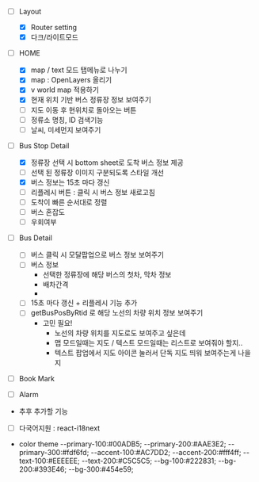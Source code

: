 -   [ ] Layout

    -   [x] Router setting
    -   [x] 다크/라이트모드

-   [ ] HOME

    -   [x] map / text 모드 탭메뉴로 나누기
    -   [x] map : OpenLayers 올리기
    -   [x] v world map 적용하기
    -   [x] 현재 위치 기반 버스 정류장 정보 보여주기
    -   [ ] 지도 이동 후 현위치로 돌아오는 버튼
    -   [ ] 정류소 명칭, ID 검색기능
    -   [ ] 날씨, 미세먼지 보여주기

-   [ ] Bus Stop Detail

    -   [x] 정류장 선택 시 bottom sheet로 도착 버스 정보 제공
    -   [ ] 선택 된 정류장 이미지 구분되도록 스타일 개선
    -   [x] 버스 정보는 15초 마다 갱신
    -   [ ] 리플레시 버튼 : 클릭 시 버스 정보 새로고침
    -   [ ] 도착이 빠른 순서대로 정렬
    -   [ ] 버스 혼잡도
    -   [ ] 우회여부

-   [ ] Bus Detail

    -   [ ] 버스 클릭 시 모달팝업으로 버스 정보 보여주기
    -   [ ] 버스 정보
        -   선택한 정류장에 해당 버스의 첫차, 막차 정보
        -   배차간격
        -
    -   [ ] 15초 마다 갱신 + 리플레시 기능 추가
    -   [ ] getBusPosByRtid 로 해당 노선의 차량 위치 정보 보여주기
        -   고민 필요!
            -   노선의 차량 위치를 지도로도 보여주고 싶은데
            -   맵 모드일때는 지도 / 텍스트 모드일때는 리스트로 보여줘야 할지..
            -   텍스트 팝업에서 지도 아이콘 눌러서 단독 지도 띄워 보여주는게 나을지

-   [ ] Book Mark

-   [ ] Alarm

*   추후 추가할 기능

-   [ ] 다국어지원 : react-i18next

*   color theme
    --primary-100:#00ADB5;
    --primary-200:#AAE3E2;
    --primary-300:#fdf6fd;
    --accent-100:#AC7DD2;
    --accent-200:#fff4ff;
    --text-100:#EEEEEE;
    --text-200:#C5C5C5;
    --bg-100:#222831;
    --bg-200:#393E46;
    --bg-300:#454e59;
